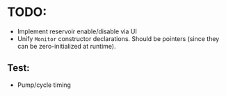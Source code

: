 # TODO:
- Implement reservoir enable/disable via UI
- Unify `Monitor` constructor declarations. Should be pointers (since they can be zero-initialized at runtime).

## Test:
- Pump/cycle timing
